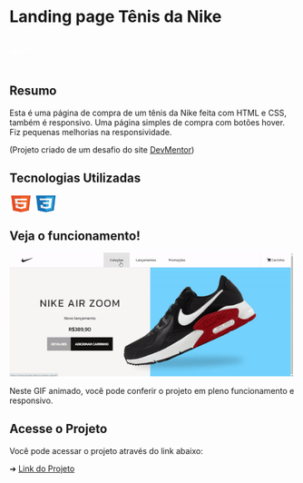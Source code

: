 # Landing page Tênis da Nike
<svg
          height="50px"
          style="enable-background: new 0 0 512 512"
          version="1.1"
          viewBox="0 0 512 512"
          width="50px"
          xml:space="preserve"
          xmlns="http://www.w3.org/2000/svg"
          xmlns:xlink="http://www.w3.org/1999/xlink"
        >
          <path
            d="M453.14,183.77c-1.328,0.332-296.636,80.361-296.636,80.361    c-5.7,1.6-11.522,2.429-17.188,2.459c-22.696,0.134-42.891-12.463-42.728-39.01c0.066-10.389,3.247-22.912,10.613-37.647    C81.173,220.5,56.213,258.41,55.962,286.744c-0.096,10.661,3.306,19.969,11.47,27.022c11.75,10.146,24.693,13.728,37.576,13.748    c18.825,0.026,37.518-7.568,52.155-13.424c24.651-9.858,297.129-128.185,297.129-128.185    C456.921,184.59,456.427,182.947,453.14,183.77z"
            style="fill-rule: evenodd; clip-rule: evenodd; fill: #fff"
          />
        </svg>
## Resumo

Esta é uma página de compra de um tênis da Nike feita com HTML e CSS, também é responsivo. Uma página simples de compra com botões hover.
Fiz pequenas melhorias na responsividade.

(Projeto criado de um desafio do site [DevMentor](https://www.devmentor.com.br/))

## Tecnologias Utilizadas

<div style="display: inline_block">
  <img align="center" alt="HTML" height="30" width="40" src="https://raw.githubusercontent.com/devicons/devicon/master/icons/html5/html5-original.svg">
  <img align="center" alt="CSS" height="30" width="40" src="https://raw.githubusercontent.com/devicons/devicon/master/icons/css3/css3-original.svg">
</div>

## Veja o funcionamento!

<img src="./src/private/tenis.gif.gif" alt="Gif mostrando o funcionamento do projeto" width="500">

Neste GIF animado, você pode conferir o projeto em pleno funcionamento e responsivo.

## Acesse o Projeto

Você pode acessar o projeto através do link abaixo:

➜ [Link do Projeto](https://ezequiel-lee.github.io/tenis-nike/)

